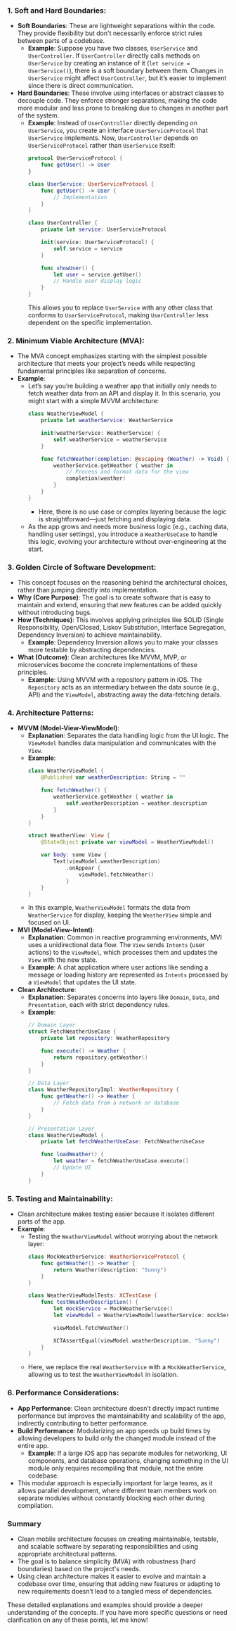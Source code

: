 
### 1. **Soft and Hard Boundaries**:
   - **Soft Boundaries**: These are lightweight separations within the code. They provide flexibility but don't necessarily enforce strict rules between parts of a codebase. 
     - **Example**: Suppose you have two classes, `UserService` and `UserController`. If `UserController` directly calls methods on `UserService` by creating an instance of it (`let service = UserService()`), there is a soft boundary between them. Changes in `UserService` might affect `UserController`, but it’s easier to implement since there is direct communication.
   - **Hard Boundaries**: These involve using interfaces or abstract classes to decouple code. They enforce stronger separations, making the code more modular and less prone to breaking due to changes in another part of the system.
     - **Example**: Instead of `UserController` directly depending on `UserService`, you create an interface `UserServiceProtocol` that `UserService` implements. Now, `UserController` depends on `UserServiceProtocol` rather than `UserService` itself:
       ```swift
       protocol UserServiceProtocol {
           func getUser() -> User
       }

       class UserService: UserServiceProtocol {
           func getUser() -> User {
               // Implementation
           }
       }

       class UserController {
           private let service: UserServiceProtocol

           init(service: UserServiceProtocol) {
               self.service = service
           }

           func showUser() {
               let user = service.getUser()
               // Handle user display logic
           }
       }
       ```
       This allows you to replace `UserService` with any other class that conforms to `UserServiceProtocol`, making `UserController` less dependent on the specific implementation.

### 2. **Minimum Viable Architecture (MVA)**:
   - The MVA concept emphasizes starting with the simplest possible architecture that meets your project’s needs while respecting fundamental principles like separation of concerns.
   - **Example**:
     - Let’s say you’re building a weather app that initially only needs to fetch weather data from an API and display it. In this scenario, you might start with a simple MVVM architecture:
       ```swift
       class WeatherViewModel {
           private let weatherService: WeatherService

           init(weatherService: WeatherService) {
               self.weatherService = weatherService
           }

           func fetchWeather(completion: @escaping (Weather) -> Void) {
               weatherService.getWeather { weather in
                   // Process and format data for the view
                   completion(weather)
               }
           }
       }
       ```
       - Here, there is no use case or complex layering because the logic is straightforward—just fetching and displaying data.
     - As the app grows and needs more business logic (e.g., caching data, handling user settings), you introduce a `WeatherUseCase` to handle this logic, evolving your architecture without over-engineering at the start.

### 3. **Golden Circle of Software Development**:
   - This concept focuses on the reasoning behind the architectural choices, rather than jumping directly into implementation.
   - **Why (Core Purpose)**: The goal is to create software that is easy to maintain and extend, ensuring that new features can be added quickly without introducing bugs.
   - **How (Techniques)**: This involves applying principles like SOLID (Single Responsibility, Open/Closed, Liskov Substitution, Interface Segregation, Dependency Inversion) to achieve maintainability.
     - **Example**: Dependency Inversion allows you to make your classes more testable by abstracting dependencies.
   - **What (Outcome)**: Clean architectures like MVVM, MVP, or microservices become the concrete implementations of these principles.
     - **Example**: Using MVVM with a repository pattern in iOS. The `Repository` acts as an intermediary between the data source (e.g., API) and the `ViewModel`, abstracting away the data-fetching details.

### 4. **Architecture Patterns**:
   - **MVVM (Model-View-ViewModel)**:
     - **Explanation**: Separates the data handling logic from the UI logic. The `ViewModel` handles data manipulation and communicates with the `View`.
     - **Example**:
       ```swift
       class WeatherViewModel {
           @Published var weatherDescription: String = ""

           func fetchWeather() {
               weatherService.getWeather { weather in
                   self.weatherDescription = weather.description
               }
           }
       }

       struct WeatherView: View {
           @StateObject private var viewModel = WeatherViewModel()

           var body: some View {
               Text(viewModel.weatherDescription)
                   .onAppear {
                       viewModel.fetchWeather()
                   }
           }
       }
       ```
     - In this example, `WeatherViewModel` formats the data from `WeatherService` for display, keeping the `WeatherView` simple and focused on UI.
   - **MVI (Model-View-Intent)**:
     - **Explanation**: Common in reactive programming environments, MVI uses a unidirectional data flow. The `View` sends `Intents` (user actions) to the `ViewModel`, which processes them and updates the `View` with the new state.
     - **Example**: A chat application where user actions like sending a message or loading history are represented as `Intents` processed by a `ViewModel` that updates the UI state.
   - **Clean Architecture**:
     - **Explanation**: Separates concerns into layers like `Domain`, `Data`, and `Presentation`, each with strict dependency rules.
     - **Example**:
       ```swift
       // Domain Layer
       struct FetchWeatherUseCase {
           private let repository: WeatherRepository

           func execute() -> Weather {
               return repository.getWeather()
           }
       }

       // Data Layer
       class WeatherRepositoryImpl: WeatherRepository {
           func getWeather() -> Weather {
               // Fetch data from a network or database
           }
       }

       // Presentation Layer
       class WeatherViewModel {
           private let fetchWeatherUseCase: FetchWeatherUseCase

           func loadWeather() {
               let weather = fetchWeatherUseCase.execute()
               // Update UI
           }
       }
       ```

### 5. **Testing and Maintainability**:
   - Clean architecture makes testing easier because it isolates different parts of the app.
   - **Example**:
     - Testing the `WeatherViewModel` without worrying about the network layer:
       ```swift
       class MockWeatherService: WeatherServiceProtocol {
           func getWeather() -> Weather {
               return Weather(description: "Sunny")
           }
       }

       class WeatherViewModelTests: XCTestCase {
           func testWeatherDescription() {
               let mockService = MockWeatherService()
               let viewModel = WeatherViewModel(weatherService: mockService)

               viewModel.fetchWeather()

               XCTAssertEqual(viewModel.weatherDescription, "Sunny")
           }
       }
       ```
     - Here, we replace the real `WeatherService` with a `MockWeatherService`, allowing us to test the `WeatherViewModel` in isolation.

### 6. **Performance Considerations**:
   - **App Performance**: Clean architecture doesn’t directly impact runtime performance but improves the maintainability and scalability of the app, indirectly contributing to better performance.
   - **Build Performance**: Modularizing an app speeds up build times by allowing developers to build only the changed module instead of the entire app.
     - **Example**: If a large iOS app has separate modules for networking, UI components, and database operations, changing something in the UI module only requires recompiling that module, not the entire codebase.
   - This modular approach is especially important for large teams, as it allows parallel development, where different team members work on separate modules without constantly blocking each other during compilation.

### Summary
- Clean mobile architecture focuses on creating maintainable, testable, and scalable software by separating responsibilities and using appropriate architectural patterns.
- The goal is to balance simplicity (MVA) with robustness (hard boundaries) based on the project's needs.
- Using clean architecture makes it easier to evolve and maintain a codebase over time, ensuring that adding new features or adapting to new requirements doesn’t lead to a tangled mess of dependencies.

These detailed explanations and examples should provide a deeper understanding of the concepts. If you have more specific questions or need clarification on any of these points, let me know!
